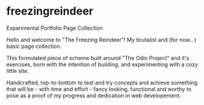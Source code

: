 # freezingreindeer
Experimental Portfolio Page Collection

Hello and welcome to "The Freezing Reindeer"! 
My brutalist and (for now...) basic page collection.

This formulated piece of scheme built around "The Odin Project" and it's exercises,
born with the intention of building, and experimenting with a cozy little site.

Handcrafted, top-to-bottom to test and try concepts and achieve something that will be - with time and effort - fancy looking, functional and worthy to pose as a proof of my progress and dedication in web developement.
